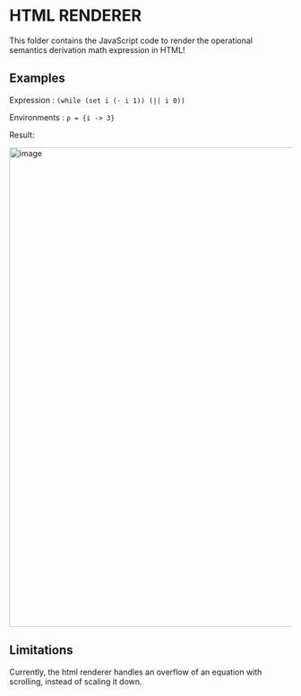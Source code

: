 # HTML RENDERER

This folder contains the JavaScript code to render the operational semantics derivation math expression in HTML!

## Examples

Expression : `(while (set i (- i 1)) (|| i 0))`

Environments : `ρ = {i -> 3}`

Result:

<img width="854" alt="image" src="https://github.com/annaquainliu/operational-semantics-derivation/assets/103337005/2300db2d-8182-45f1-a7de-cd9ecc1db86e">

## Limitations
Currently, the html renderer handles an overflow of an equation with scrolling, instead of scaling it down.
